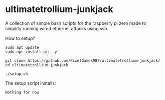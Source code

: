 # ultimatetrollium-junkjack
A collection of simple bash scripts for the raspberry pi zero made to simplify running wired ethernet attacks using ssh.

How to setup?
```
sudo apt update
sudo apt install git -y

git clone https://github.com/PixelGames987/ultimatetrollium-junkjack/
cd ultimatetrollium-junkjack

./setup.sh
```

The setup script installs:
```
Nothing for now
```
